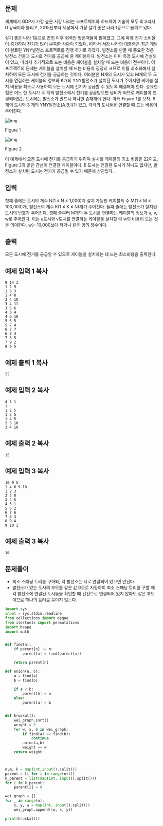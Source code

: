 ## 문제

세계에서 GDP가 가장 높은 서강 나라는 소프트웨어와 하드웨어 기술이 모두 최고라서 IT강국이라 불리고, 2015년부터 세상에서 가장 살기 좋은 나라 1등으로 꼽히고 있다. 

살기 좋은 나라 1등으로 꼽힌 이후 외국인 방문객들이 많아졌고, 그에 따라 전기 소비율이 증가하여 전기가 많이 부족한 상황이 되었다. 따라서 서강 나라의 대통령은 최근 개발이 완료된 YNY발전소 프로젝트를 진행 하기로 하였다. 발전소를 만들 때 중요한 것은 발전소 건물과 도시로 전기를 공급해 줄 케이블이다. 발전소는 이미 특정 도시에 건설되어 있고, 따라서 추가적으로 드는 비용은 케이블을 설치할 때 드는 비용이 전부이다. 이 프로젝트의 문제는 케이블을 설치할 때 드는 비용이 굉장히 크므로 이를 최소화해서 설치하여 모든 도시에 전기를 공급하는 것이다. 여러분은 N개의 도시가 있고 M개의 두 도시를 연결하는 케이블의 정보와 K개의 YNY발전소가 설치된 도시가 주어지면 케이블 설치 비용을 최소로 사용하여 모든 도시에 전기가 공급할 수 있도록 해결해야 한다. 중요한 점은 어느 한 도시가 두 개의 발전소에서 전기를 공급받으면 낭비가 되므로 케이블이 연결되어있는 도시에는 발전소가 반드시 하나만 존재해야 한다. 아래 Figure 1를 보자. 9개의 도시와 3 개의 YNY발전소(A,B,I)가 있고, 각각의 도시들을 연결할 때 드는 비용이 주어진다.

![img](https://www.acmicpc.net/upload/images2/E1.png)

Figure 1

![img](https://www.acmicpc.net/upload/images2/E2.png)

Figure 2

이 예제에서 모든 도시에 전기를 공급하기 위하여 설치할 케이블의 최소 비용은 22이고, Figure 2의 굵은 간선이 연결한 케이블이다. B 도시는 연결된 도시가 하나도 없지만, 발전소가 설치된 도시는 전기가 공급될 수 있기 때문에 상관없다.

## 입력

첫째 줄에는 도시의 개수 N(1 ≤ N ≤ 1,000)과 설치 가능한 케이블의 수 M(1 ≤ M ≤ 100,000)개, 발전소의 개수 K(1 ≤ K ≤ N)개가 주어진다. 둘째 줄에는 발전소가 설치된 도시의 번호가 주어진다. 셋째 줄부터 M개의 두 도시를 연결하는 케이블의 정보가 u, v, w로 주어진다. 이는 u도시와 v도시를 연결하는 케이블을 설치할 때 w의 비용이 드는 것을 의미한다. w는 10,000보다 작거나 같은 양의 정수이다.

## 출력

모든 도시에 전기를 공급할 수 있도록 케이블을 설치하는 데 드는 최소비용을 출력한다.

## 예제 입력 1 복사

```
9 14 3
1 2 9
1 3 3
1 4 8
2 4 10
3 4 11
3 5 6
4 5 4
4 6 10
5 6 5
5 7 4
6 7 7
6 8 4
7 8 5
7 9 2
8 9 5
```

## 예제 출력 1 복사

```
22
```

## 예제 입력 2 복사

```
4 5 1
1
1 2 5
1 3 5
1 4 5
2 3 10
3 4 10
```

## 예제 출력 2 복사

```
15
```

## 예제 입력 3 복사

```
10 9 5
1 4 6 9 10
1 2 3
2 3 8
3 4 5
4 5 1
5 6 2
6 7 6
7 8 3
8 9 4
9 10 1
```

## 예제 출력 3 복사

```
16
```

## 문제풀이

- 최소 스패닝 트리를 구하되, 각 발전소는 서로 연결되어 있으면 안된다.
- 발전소가 있는 도시의 부모를 같은 값 0으로 지정하여 최소 스패닝 트리를 구할 때 각 발전소에 연결된 도시들을 확인할 때 간선으로 연결되어 있지 않아도 같은 부모이므로 하나의 트리로 묶이지 않는다.

```python
import sys
input = sys.stdin.readline
from collections import deque
from itertools import permutations
import heapq
import math


def find(n):
    if parent[n] != n:
        parent[n] = find(parent[n])

    return parent[n]

def union(a, b):
    a = find(a)
    b = find(b)

    if a < b:
        parent[b] = a
    else:
        parent[a] = b


def kruskal():
    wei_graph.sort()
    weight = 0
    for w, a, b in wei_graph:
        if find(a) == find(b):
            continue
        union(a,b)
        weight += w
    return weight



n,m, k = map(int,input().split())
parent = [i for i in range(n+1)]
k_parent = list(map(int, input().split()))
for i in k_parent:
    parent[i] = 0

wei_graph = []
for _ in range(m):
    x, y, w = map(int, input().split())
    wei_graph.append((w, x, y))

print(kruskal())
```
